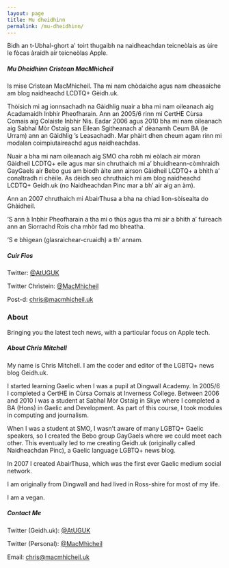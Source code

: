 ```yaml
---
layout: page
title: Mu dheidhinn
permalink: /mu-dheidhinn/
---
```


Bidh an t-Ubhal-ghort a' toirt thugaibh na naidheachdan teicneòlais as ùire le fòcas àraidh air teicneòlas Apple.

##### Mu Dheidhinn Crìstean MacMhìcheil

Is mise Crìstean MacMhìcheil. Tha mi nam chòdaiche agus nam dheasaiche am blog naidheachd LCDTQ+ Gèidh.uk.

Thòisich mi ag ionnsachadh na Gàidhlig nuair a bha mi nam oileanach aig Acadamaidh Inbhir Pheofharain. Ann an 2005/6 rinn mi CertHE Cùrsa Comais aig Colaiste Inbhir Nis. Eadar 2006 agus 2010 bha mi nam oileanach aig Sabhal Mòr Ostaig san Eilean Sgitheanach a’ dèanamh Ceum BA (le Urram) ann an Gàidhlig ’s Leasachadh. Mar phàirt dhen cheum agam rinn mi modalan coimpiutaireachd agus naidheachdas.

Nuair a bha mi nam oileanach aig SMO cha robh mi eòlach air mòran Gàidheil LCDTQ+ eile agus mar sin chruthaich mi a’ bhuidheann-còmhraidh GayGaels air Bebo gus am biodh àite ann airson Gàidheil LCDTQ+ a bhith a’ conaltradh ri chèile. As dèidh seo chruthaich mi am blog naidheachd LCDTQ+ Geidh.uk (no Naidheachdan Pinc mar a bh’ air aig an àm).

Ann an 2007 chruthaich mi AbairThusa a bha na chiad lìon-sòisealta do Ghàidheil.

‘S ann à Inbhir Pheofharain a tha mi o thùs agus tha mi air a bhith a’ fuireach ann an Sìorrachd Rois cha mhòr fad mo bheatha.

‘S e bhìgean (glasraichear-cruaidh) a th’ annam.

##### Cuir Fios

Twitter: [@AtUGUK](https://www.twitter.com/AtUGUK)

Twitter Chrìstein: [@MacMhìcheil](https://www.twitter.com/MacMhicheil)

Post-d: [chris@macmhicheil.uk](mailto:chris@macmhicheil.uk)

### About

Bringing you the latest tech news, with a particular focus on Apple tech.

##### About Chris Mitchell

My name is Chris Mitchell. I am the coder and editor of the LGBTQ+ news blog Geidh.uk.

I started learning Gaelic when I was a pupil at Dingwall Academy. In 2005/6 I completed a CertHE in Cùrsa Comais at Inverness College. Between 2006 and 2010 I was a student at Sabhal Mòr Ostaig in Skye where I completed a BA (Hons) in Gaelic and Development. As part of this course, I took modules in computing and journalism.

When I was a student at SMO, I wasn’t aware of many LGBTQ+ Gaelic speakers, so I created the Bebo group GayGaels where we could meet each other. This eventually led to me creating Geidh.uk (originally called Naidheachdan Pinc), a Gaelic language LGBTQ+ news blog.

In 2007 I created AbairThusa, which was the first ever Gaelic medium social network.

I am originally from Dingwall and had lived in Ross-shire for most of my life.

I am a vegan.

##### Contact Me

Twitter (Geidh.uk): [@AtUGUK](https://www.twitter.com/AtUGUK)

Twitter (Personal): [@MacMhìcheil](https://www.twitter.com/MacMhicheil)

Email: [chris@macmhicheil.uk](mailto:chris@macmhicheil.uk)
